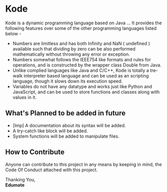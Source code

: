 # Kode
Kode is a dynamic programming language based on Java ... It provides the following features over some of the other programming languages listed below -

- Numbers are limitless and has both Infinity and NaN ( undefined ) available such that dividing by zero can be also performed mathematically without throwing any error or exception.
- Numbers somewhat follows the IEEE754 like formats and rules for operations, and is constructed by the wrapper class Double from Java.
- Unlike complied languages like Java and C/C++, Kode is totally a tre-walk interpreter based language and can be used as an scripting language, though it slows down its execution speed.
- Variables do not have any datatype and works just like Python and JavaScript, and can be used to store functions and classes along with values in it.

## What's Planned to be added in future
- [Imp] A documentation about its syntax will be added.
- A try-catch like block will be added.
- System functions will be added to manipulate files.

## How to Contribute
Anyone can contribute to this project in any means by keeping in mind, the Code Of Conduct attached with this project.

Thanking You,<BR>
**Edumate**
